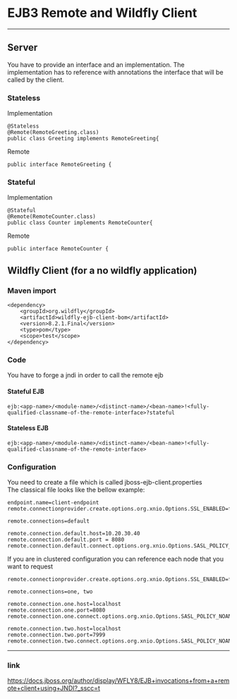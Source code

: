 # EJB3 Remote and Wildfly Client
----------------

## Server
You have to provide an interface and an implementation. The implementation has to reference with annotations the interface that will be called by the client. 

### Stateless
Implementation
```
@Stateless
@Remote(RemoteGreeting.class)
public class Greeting implements RemoteGreeting{
```
Remote
```
public interface RemoteGreeting {
```

### Stateful
Implementation
```
@Stateful
@Remote(RemoteCounter.class)
public class Counter implements RemoteCounter{
```
Remote
```
public interface RemoteCounter {
```


## Wildfly Client (for a no wildfly application)
### Maven import
```
<dependency>
	<groupId>org.wildfly</groupId>
	<artifactId>wildfly-ejb-client-bom</artifactId>
	<version>8.2.1.Final</version>
	<type>pom</type>
	<scope>test</scope>
</dependency>
```

### Code
You have to forge a jndi in order to call the remote ejb
#### Stateful EJB
```
ejb:<app-name>/<module-name>/<distinct-name>/<bean-name>!<fully-qualified-classname-of-the-remote-interface>?stateful
```
#### Stateless EJB
```
ejb:<app-name>/<module-name>/<distinct-name>/<bean-name>!<fully-qualified-classname-of-the-remote-interface>
```
### Configuration
You need to create a file which is called  jboss-ejb-client.properties   
The classical file looks like the bellow example:
```
endpoint.name=client-endpoint
remote.connectionprovider.create.options.org.xnio.Options.SSL_ENABLED=false
 
remote.connections=default
 
remote.connection.default.host=10.20.30.40
remote.connection.default.port = 8080
remote.connection.default.connect.options.org.xnio.Options.SASL_POLICY_NOANONYMOUS=false
```

If you are in clustered configuration you can reference each node that you want to request  
```
remote.connectionprovider.create.options.org.xnio.Options.SSL_ENABLED=false
 
remote.connections=one, two
 
remote.connection.one.host=localhost
remote.connection.one.port=8080
remote.connection.one.connect.options.org.xnio.Options.SASL_POLICY_NOANONYMOUS=false
 
remote.connection.two.host=localhost
remote.connection.two.port=7999
remote.connection.two.connect.options.org.xnio.Options.SASL_POLICY_NOANONYMOUS=false
```


________________________
### link
https://docs.jboss.org/author/display/WFLY8/EJB+invocations+from+a+remote+client+using+JNDI?_sscc=t
